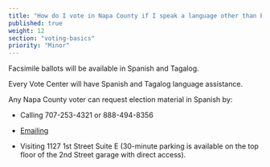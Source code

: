 ```yaml
---
title: "How do I vote in Napa County if I speak a language other than English?"
published: true
weight: 12
section: "voting-basics"
priority: "Minor"
---
```


Facsimile ballots will be available in Spanish and Tagalog.  

Every Vote Center will have Spanish and Tagalog language assistance.  

Any Napa County voter can request election material in Spanish by:  

- Calling 707-253-4321 or 888-494-8356  

- [Emailing](mailto:elections@countyofnapa.org)   

- Visiting 1127 1st Street Suite E (30-minute parking is available on the top floor of the 2nd Street garage with direct access).

